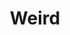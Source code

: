 ---
title: Weird
crosslinks:
- lolwat
- 30ROCK
- pilonidalcyst
- mildlyinteresting
- toronto
- thewaywewere
- videos
- funny
- CrappyDesign
- gatekeeping
---